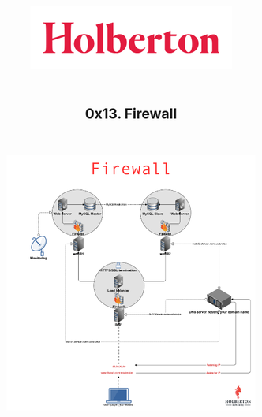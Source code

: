 <p align="center"><img src="https://github.com/facu2279/holberton-system_engineering-devops/blob/master/0x08-networking_basics_2/holberton-logo.png"/></p>
<br>
<h1 align="center">0x13. Firewall</h1>
<br><br>
<p align="center"><img src="https://github.com/facu2279/holberton-system_engineering-devops/blob/master/0x13-firewall/firewall.png"/></p>